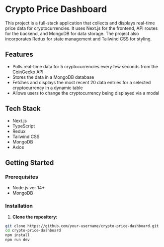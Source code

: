 # Crypto Price Dashboard

This project is a full-stack application that collects and displays real-time price data for cryptocurrencies. It uses Next.js for the frontend, API routes for the backend, and MongoDB for data storage. The project also incorporates Redux for state management and Tailwind CSS for styling.

## Features

- Polls real-time data for 5 cryptocurrencies every few seconds from the CoinGecko API
- Stores the data in a MongoDB database
- Fetches and displays the most recent 20 data entries for a selected cryptocurrency in a dynamic table
- Allows users to change the cryptocurrency being displayed via a modal

## Tech Stack

- Next.js
- TypeScript
- Redux
- Tailwind CSS
- MongoDB
- Axios



## Getting Started

### Prerequisites

- Node.js ver 14+
- MongoDB

### Installation

1. **Clone the repository:**

```bash
git clone https://github.com/your-username/crypto-price-dashboard.git
cd crypto-price-dashboard
npm install
npm run dev

